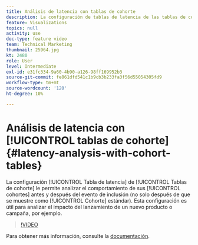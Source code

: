 ```yaml
---
title: Análisis de latencia con tablas de cohorte
description: La configuración de tablas de latencia de las tablas de cohortes permite analizar el comportamiento de las cohortes antes y después del evento de inclusión (no solo después de como ilustra la cohorte estándar). Esta configuración es útil para analizar el impacto del lanzamiento de un nuevo producto o campaña, por ejemplo.
feature: Visualizations
topics: null
activity: use
doc-type: feature video
team: Technical Marketing
thumbnail: 25964.jpg
kt: 2480
role: User
level: Intermediate
exl-id: e31fc334-9a60-4b90-a126-98ff169952b3
source-git-commit: fe861dfd541c1b9cb3b233fa3f56d55054305fd9
workflow-type: tm+mt
source-wordcount: '120'
ht-degree: 10%

---
```


# Análisis de latencia con [!UICONTROL tablas de cohorte] {#latency-analysis-with-cohort-tables}

La configuración [!UICONTROL Tabla de latencia] de [!UICONTROL Tablas de cohorte] le permite analizar el comportamiento de sus [!UICONTROL cohortes] antes y después del evento de inclusión (no solo después de que se muestre como [!UICONTROL Cohorte] estándar). Esta configuración es útil para analizar el impacto del lanzamiento de un nuevo producto o campaña, por ejemplo.

>[!VIDEO](https://video.tv.adobe.com/v/25964/?quality=12)

Para obtener más información, consulte la [documentación](https://experienceleague.adobe.com/docs/analytics/analyze/analysis-workspace/visualizations/cohort-table/cohort-analysis.html?lang=en).
